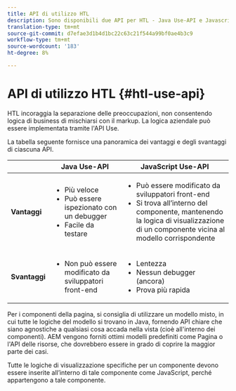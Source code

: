 ```yaml
---
title: API di utilizzo HTL
description: Sono disponibili due API per HTL - Java Use-API e Javascript Use-API
translation-type: tm+mt
source-git-commit: d7efae3d1b4d1bc22c63c21f544a99bf0ae4b3c9
workflow-type: tm+mt
source-wordcount: '183'
ht-degree: 8%

---
```



# API di utilizzo HTL {#htl-use-api}

HTL incoraggia la separazione delle preoccupazioni, non consentendo logica di business di mischiarsi con il markup. La logica aziendale può essere implementata tramite l&#39;API Use.

La tabella seguente fornisce una panoramica dei vantaggi e degli svantaggi di ciascuna API.

|  | **Java Use-API** | **JavaScript Use-API** |
|--- |--- |--- |
| **Vantaggi** | <ul><li>Più veloce</li><li>Può essere ispezionato con un debugger</li><li>Facile da testare</li></ul> | <ul><li>Può essere modificato da sviluppatori front-end</li><li>Si trova all’interno del componente, mantenendo la logica di visualizzazione di un componente vicina al modello corrispondente</li></ul> |
| **Svantaggi** | <ul><li>Non può essere modificato da sviluppatori front-end</li></ul> | <ul><li>Lentezza</li><li>Nessun debugger (ancora)</li><li>Prova più rapida</li></ul> |

Per i componenti della pagina, si consiglia di utilizzare un modello misto, in cui tutte le logiche del modello si trovano in Java, fornendo API chiare che siano agnostiche a qualsiasi cosa accada nella vista (cioè all&#39;interno dei componenti). AEM vengono forniti ottimi modelli predefiniti come Pagina o l&#39;API delle risorse, che dovrebbero essere in grado di coprire la maggior parte dei casi.

Tutte le logiche di visualizzazione specifiche per un componente devono essere inserite all’interno di tale componente come JavaScript, perché appartengono a tale componente.
